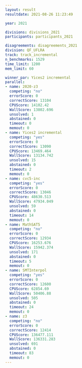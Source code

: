 ```yaml
---
layout: result
resultdate: 2021-08-26 11:23:49

year: 2021

divisions: divisions_2021
participants: participants_2021

disagreements: disagreements_2021
division: QF_UFLRA
track: track_incremental
n_benchmarks: 1529
time_limit: 1200
mem_limit: 60

winner_par: Yices2 incremental
parallel:
- name: 2020-z3
  competing: "no"
  errorScore: 0
  correctScore: 13104
  CPUScore: 14102.42
  WallScore: 13802.696
  unsolved: 1
  abstained: 0
  timeout: 0
  memout: 0
- name: Yices2 incremental
  competing: "yes"
  errorScore: 0
  correctScore: 13090
  CPUScore: 13469.464
  WallScore: 13134.742
  unsolved: 15
  abstained: 0
  timeout: 2
  memout: 0
- name: cvc5-inc
  competing: "yes"
  errorScore: 0
  correctScore: 13046
  CPUScore: 48630.513
  WallScore: 47934.049
  unsolved: 59
  abstained: 0
  timeout: 14
  memout: 0
- name: MathSAT5
  competing: "no"
  errorScore: 0
  correctScore: 12934
  CPUScore: 16253.676
  WallScore: 15942.374
  unsolved: 171
  abstained: 0
  timeout: 5
  memout: 0
- name: SMTInterpol
  competing: "yes"
  errorScore: 0
  correctScore: 12600
  CPUScore: 62854.69
  WallScore: 50406.88
  unsolved: 505
  abstained: 0
  timeout: 24
  memout: 0
- name: z3
  competing: "no"
  errorScore: 0
  correctScore: 12414
  CPUScore: 136477.111
  WallScore: 136331.283
  unsolved: 691
  abstained: 0
  timeout: 83
  memout: 0
---
```


